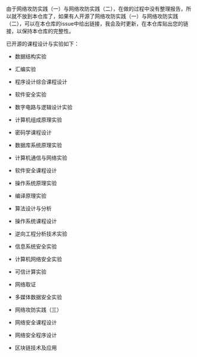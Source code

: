 由于网络攻防实践（一）与网络攻防实践（二），在做的过程中没有整理报告，所以就不放到本仓库了，如果有人开源了网络攻防实践（一）与网络攻防实践（二），可以在本仓库的issue中给出链接，我会及时更新，在本仓库贴出您的链接，以保持本仓库的完整性。

已开源的课程设计与实验如下：

- 数据结构实验
- 汇编实验

- 程序设计综合课程设计
- 软件安全实验
- 数字电路与逻辑设计实验
- 计算机组成原理实验

- 密码学课程设计
- 数据库系统原理实验
- 计算机通信与网络实验
- 软件安全课程设计
- 操作系统原理实验
- 编译原理实验
- 算法设计与分析

- 操作系统课程设计
- 逆向工程分析技术实验
- 信息系统安全实验
- 计算机网络安全实验
- 可信计算实验
- 网络取证
- 多媒体数据安全实验
- 网络攻防实践（三）
- 网络安全课程设计
- 网络安全程序设计
- 区块链技术及应用
